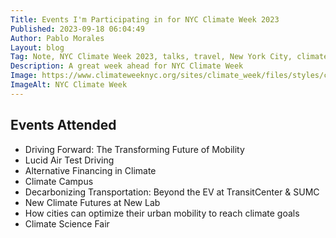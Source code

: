 ```yaml
---
Title: Events I'm Participating in for NYC Climate Week 2023
Published: 2023-09-18 06:04:49
Author: Pablo Morales
Layout: blog
Tag: Note, NYC Climate Week 2023, talks, travel, New York City, climate change, earth
Description: A great week ahead for NYC Climate Week
Image: https://www.climateweeknyc.org/sites/climate_week/files/styles/climate_week_home_image_desktop_x2/public/2023-07/Climate%20Group%2023056%20-%20CWNYC2023%20-%20Website%20Hero%20Image-Image-black.png?h=0d9620e2&itok=MfZu6MwZ
ImageAlt: NYC Climate Week
---
```

<div class="pa3 pa5-ns">
      <h2 class="pl0 mw6 center f2">Events Attended</h2>
      <ul class="list pl0 mw6 center">
        <li class="lh-copy pv3 ba bl-0 bt-0 br-0 b--dotted b--black-30">Driving Forward: The Transforming Future of Mobility</li>
        <li class="lh-copy pv3 ba bl-0 bt-0 br-0 b--dotted b--black-30">Lucid Air Test Driving</li>
        <li class="lh-copy pv3 ba bl-0 bt-0 br-0 b--dotted b--black-30">Alternative Financing in Climate</li>
        <li class="lh-copy pv3 ba bl-0 bt-0 br-0 b--dotted b--black-30">Climate Campus</li>
        <li class="lh-copy pv3 ba bl-0 bt-0 br-0 b--dotted b--black-30">Decarbonizing Transportation: Beyond the EV at TransitCenter &amp; SUMC</li>
        <li class="lh-copy pv3 ba bl-0 bt-0 br-0 b--dotted b--black-30">New Climate Futures at New Lab</li>
        <li class="lh-copy pv3 ba bl-0 bt-0 br-0 b--dotted b--black-30">How cities can optimize their urban mobility to reach climate goals </li>
        <li class="lh-copy pv3 ba bl-0 bt-0 br-0 b--dotted b--black-30">Climate Science Fair</li>
      </ul>
    </div>